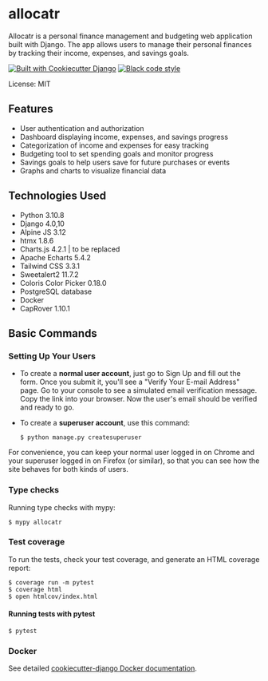 # allocatr

Allocatr is a personal finance management and budgeting web application built with Django. The app allows users to manage their personal finances by tracking their income, expenses, and savings goals.

[![Built with Cookiecutter Django](https://img.shields.io/badge/built%20with-Cookiecutter%20Django-ff69b4.svg?logo=cookiecutter)](https://github.com/cookiecutter/cookiecutter-django/)
[![Black code style](https://img.shields.io/badge/code%20style-black-000000.svg)](https://github.com/ambv/black)

License: MIT

## Features
- User authentication and authorization
- Dashboard displaying income, expenses, and savings progress
- Categorization of income and expenses for easy tracking
- Budgeting tool to set spending goals and monitor progress
- Savings goals to help users save for future purchases or events
- Graphs and charts to visualize financial data

## Technologies Used
- Python 3.10.8
- Django 4.0,10
- Alpine JS 3.12
- htmx 1.8.6
- Charts.js 4.2.1 | to be replaced
- Apache Echarts 5.4.2
- Tailwind CSS 3.3.1
- Sweetalert2 11.7.2
- Coloris Color Picker 0.18.0
- PostgreSQL database
- Docker
- CapRover 1.10.1

## Basic Commands

### Setting Up Your Users

-   To create a **normal user account**, just go to Sign Up and fill out the form. Once you submit it, you'll see a "Verify Your E-mail Address" page. Go to your console to see a simulated email verification message. Copy the link into your browser. Now the user's email should be verified and ready to go.

-   To create a **superuser account**, use this command:

        $ python manage.py createsuperuser

For convenience, you can keep your normal user logged in on Chrome and your superuser logged in on Firefox (or similar), so that you can see how the site behaves for both kinds of users.

### Type checks

Running type checks with mypy:

    $ mypy allocatr

### Test coverage

To run the tests, check your test coverage, and generate an HTML coverage report:

    $ coverage run -m pytest
    $ coverage html
    $ open htmlcov/index.html

#### Running tests with pytest

    $ pytest

### Docker

See detailed [cookiecutter-django Docker documentation](http://cookiecutter-django.readthedocs.io/en/latest/deployment-with-docker.html).
